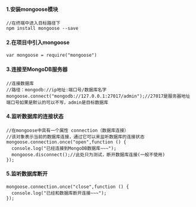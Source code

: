 #### 1.安装mongoose模块

```
//在终端中进入目标路径下
npm install mongoose --save
```

#### 2.在项目中引入mongoose


```
var mongoose = require("mongoose")
```

#### 3.连接至MongoDB服务器


```
//连接数据库
//路径：mongodb://ip地址:端口号/数据库名字
mongoose.connect("mongodb://127.0.0.1:27017/admin");//27017是服务器地址端口号如果是默认的可以不写，admin是目标数据库
```

#### 4.监听数据库的连接状态


```
//在mongoose中具有一个属性 connection（数据库连接）
//该对象表示当前的数据库连接，通过它可以来监听数据库的连接状态
mongoose.connection.once("open",function () {
  console.log("已经连接到MongoDB数据库~~~");
  mongoose.disconnect();//此处只为测试，断开数据库连接(一般不使用)
});
```

#### 5.监听数据库断开


```
mongoose.connection.once("close",function () {
  console.log("已经和数据库断开连接~~~");
});
```
